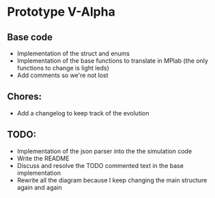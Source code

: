 # Prototype V-Alpha

## Base code
  - Implementation of the struct and enums
  - Implementation of the base functions to translate in MPlab (the only functions to change is light leds)
  - Add comments so we're not lost

## Chores:
  - Add a changelog to keep track of the evolution

## TODO: 
  - Implementation of the json parser into the the simulation code
  - Write the README
  - Discuss and resolve the TODO commented text in the base implementation
  - Rewrite all the diagram because I keep changing the main structure again and again